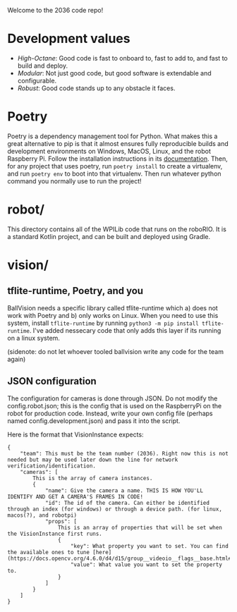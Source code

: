 Welcome to the 2036 code repo!

# Development values
- *High-Octane*: Good code is fast to onboard to, fast to add to, and fast to build and deploy.
- *Modular*: Not just good code, but good software is extendable and configurable.
- *Robust*: Good code stands up to any obstacle it faces.

# Poetry
Poetry is a dependency management tool for Python. What makes this a great alternative to pip is that it almost ensures fully reproducible builds and development environments on Windows, MacOS, Linux, and the robot Raspberry Pi. Follow the installation instructions in its [documentation](https://python-poetry.org/docs/). Then, for any project that uses poetry, run `poetry install` to create a virtualenv, and run `poetry env` to boot into that virtualenv. Then run whatever python command you normally use to run the project!

# robot/
This directory contains all of the WPILib code that runs on the roboRIO. It is a standard Kotlin project, and can be built and deployed using Gradle.

# vision/

## tflite-runtime, Poetry, and you
BallVision needs a specific library called tflite-runtime which a) does not work with Poetry and b) only works on Linux. When you need to use this system, install `tflite-runtime` by running `python3 -m pip install tflite-runtime`. I've added nessecary code that only adds this layer if its running on a linux system.

(sidenote: do not let whoever tooled ballvision write any code for the team again)

## JSON configuration
The configuration for cameras is done through JSON. Do not modify the config.robot.json; this is the config that is used on the RaspberryPi on the robot for production code.
Instead, write your own config file (perhaps named config.development.json) and pass it into the script.

Here is the format that VisionInstance expects:

```
{
    "team": This must be the team number (2036). Right now this is not needed but may be used later down the line for network verification/identification.
    "cameras": [
        This is the array of camera instances.
        {
            "name": Give the camera a name. THIS IS HOW YOU'LL IDENTIFY AND GET A CAMERA'S FRAMES IN CODE!
            "id": The id of the camera. Can either be identified through an index (for windows) or through a device path. (for linux, macos(?), and robotpi)
            "props": [
                This is an array of properties that will be set when the VisionInstance first runs.
                {
                    "key": What property you want to set. You can find the available ones to tune [here](https://docs.opencv.org/4.6.0/d4/d15/group__videoio__flags__base.html#gaeb8dd9c89c10a5c63c139bf7c4f5704d).
                    "value": What value you want to set the property to.
                }
            ]
        }
    ] 
}
```